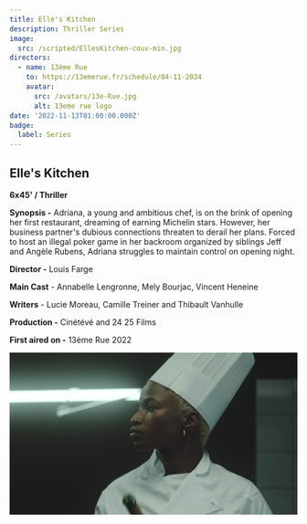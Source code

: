 ```yaml
---
title: Elle's Kitchen
description: Thriller Series
image:
  src: /scripted/EllesKitchen-couv-min.jpg
directors:
  - name: 13ème Rue
    to: https://13emerue.fr/schedule/04-11-2024
    avatar:
      src: /avatars/13e-Rue.jpg
      alt: 13eme rue logo
date: '2022-11-13T01:00:00.000Z'
badge:
  label: Series
---
```


## Elle's Kitchen

**6x45' / Thriller**

**Synopsis -** Adriana, a young and ambitious chef, is on the brink of opening her first restaurant, dreaming of earning Michelin stars. However, her business partner's dubious connections threaten to derail her plans. Forced to host an illegal poker game in her backroom organized by siblings Jeff and Angèle Rubens, Adriana struggles to maintain control on opening night.

**Director -** Louis Farge

**Main Cast** - Annabelle Lengronne, Mely Bourjac, Vincent Heneine

**Writers** - Lucie Moreau, Camille Treiner and Thibault Vanhulle

**Production -** Cinétévé and 24 25 Films

**First aired on -** 13ème Rue 2022

![CUISINE-INTERNE.jpg](/scripted/CUISINE-INTERNE.jpg)
